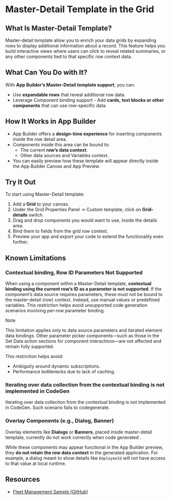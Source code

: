 # Master-Detail Template in the Grid

## What Is Master-Detail Template?

Master-detail template allow you to enrich your data grids by expanding rows to display additional information about a record. This feature helps you build interactive views where users can click to reveal related summaries, or any other components tied to that specific row context data.

## What Can You Do with It?

With **App Builder’s Master-Detail template support**, you can:

* Use **expandable rows** that reveal additional row data.
* Leverage Component binding support - Add **cards, text blocks or other components** that can use row-specific data.

## How It Works in App Builder

* App Builder offers a **design-time experience** for inserting components inside the row detail area.
* Components inside this area can be bound to:
  * The current **row’s data context**.
  * Other data sources and Variables context.
* You can easily preview how these template will appear directly inside the App Builder Canvas and App Preview.

## Try It Out

To start using Master-Detail template:

1. Add a **Grid** to your canvas.
2. Under the Grid Properties Panel -> Custom template, click on **Grid-details** switch.
3. Drag and drop components you would want to use, inside the details area.
4. Bind them to fields from the grid row context.
5. Preview your app and export your code to extend the functionality even further.

## Known Limitations
### Contextual binding, Row ID Parameters Not Supported

When using a component within a Master-Detail template, **contextual binding using the current row’s ID as a parameter is not supported**. If the component’s data source requires parameters, these must not be bound to the master-detail (row) context. Instead, use manual values or predefined variables. This restriction helps avoid unsupported code generation scenarios involving per-row parameter binding.

> [!NOTE]
> This limitation applies only to data source parameters and iterated element data bindings. Other parameter picker components—such as those in the Set Data action sections for component interactions—are not affected and remain fully supported.

This restriction helps avoid:
- Ambiguity around dynamic subscriptions.
- Performance bottlenecks due to lack of caching.

### Iterating over data collection from the contextual binding is not implemented in CodeGen

Iterating over data collection from the contextual binding is not implemented in CodeGen. Such scenario fails to codegenerate.

### Overlay Components (e.g., Dialog, Banner)

Overlay elements like **Dialogs** or **Banners**, placed inside master-detail template, currently do not work correctly when code generated .

While these components may appear functional in the App Builder preview, they **do not retain the row data context** in the generated application. For example, a dialog meant to show details like `EmployeeId` will not have access to that value at local runtime.

## Resources

* [Fleet Management Sample (GitHub)](https://www.infragistics.com/products/ignite-ui-angular/grid-samples)